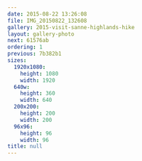 ```yaml
---
date: 2015-08-22 13:26:08
file: IMG_20150822_132608
gallery: 2015-visit-sanne-highlands-hike
layout: gallery-photo
next: 61576ab
ordering: 1
previous: 7b382b1
sizes:
  1920x1080:
    height: 1080
    width: 1920
  640w:
    height: 360
    width: 640
  200x200:
    height: 200
    width: 200
  96x96:
    height: 96
    width: 96
title: null
---
```

